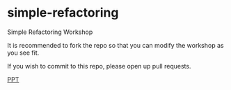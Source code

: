 # simple-refactoring
Simple Refactoring Workshop

It is recommended to fork the repo so that you can modify the workshop as you see fit.

If you wish to commit to this repo, please open up pull requests.

[PPT](https://1drv.ms/f/s!AkLsSHmkaj2mZ_rCkPMjf8WbfJ8)
